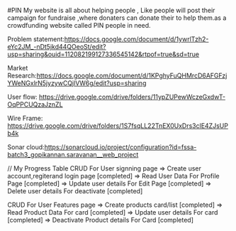 #PIN
My website is all about helping people , Like people will post their campaign for fundraise ,where donaters can donate their to help them.as a crowdfunding website called PIN people in need.

Problem statement:https://docs.google.com/document/d/1ywrlTzh2-eYc2JM_-nDt5jkd44QOeoSt/edit?usp=sharing&ouid=112082199127336545142&rtpof=true&sd=true

Market Research:https://docs.google.com/document/d/1KPghyFuQHMrcD6AFGFzjYWeNGxlrN5jyzywCQjlVW6g/edit?usp=sharing

User flow: https://drive.google.com/drive/folders/11ypZUPewWczeGxdwT-OqPPCUQzaJznZL

Wire Frame: https://drive.google.com/drive/folders/1S7fsqLL22TnEX0UxDrs3clE4ZJsUPb4k

Sonar cloud:https://sonarcloud.io/project/configuration?id=fssa-batch3_gopikannan.saravanan__web_project

// My Progress Table
CRUD For User signning page
=> Create user account,regiterand login page [completed]
=> Read User Data For Profile Page [completed]
=> Update user details For Edit Page [completed]
=> Delete user details For deactivate [completed]

CRUD For User Features page
=> Create products card/list [completed]
=> Read Product Data For card [completed]
=> Update user details For card [completed]
=> Deactivate Product details For Card [completed]
